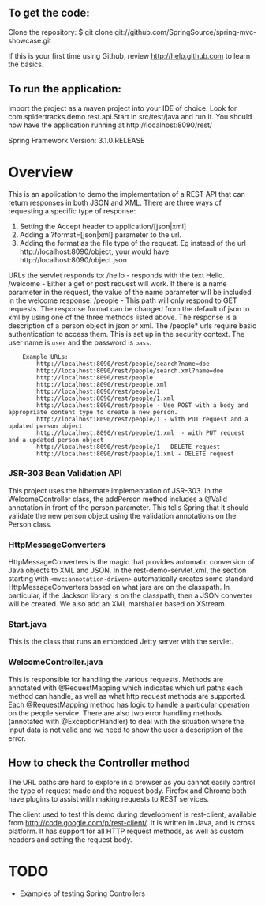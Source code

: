 To get the code:
-------------------
Clone the repository:
$ git clone git://github.com/SpringSource/spring-mvc-showcase.git

If this is your first time using Github, review http://help.github.com to learn the basics.

To run the application:
-------------------
Import the project as a maven project into your IDE of choice. 
Look for com.spidertracks.demo.rest.api.Start in src/test/java and run it. You should now have the application running at http://localhost:8090/rest/


Spring Framework Version: 3.1.0.RELEASE


Overview
========

This is an application to demo the implementation of a REST API that can return responses in both JSON and XML. 
There are three ways of requesting a specific type of response:
1. Setting the Accept header to application/[json|xml]
2. Adding a ?format=[json|xml] parameter to the url.
3. Adding the format as the file type of the request. Eg instead of the url http://localhost:8090/object, your would have http://localhost:8090/object.json

URLs the servlet responds to:
	/hello - responds with the text Hello.
	/welcome - Either a get or post request will work. If there is a name parameter in the request, the value of the name parameter will be 
		included in the welcome response. 
	/people - This path will only respond to GET requests. The response format can be changed from the default of json to xml by using one of the 
	three methods listed above. The response is a description of a person object in json or xml. The /people* urls require basic authentication to access them. This is set up in the security context. The user name is `user` and the password is `pass`.

		Example URLs:
			http://localhost:8090/rest/people/search?name=doe
			http://localhost:8090/rest/people/search.xml?name=doe
			http://localhost:8090/rest/people
			http://localhost:8090/rest/people.xml
			http://localhost:8090/rest/people/1
			http://localhost:8090/rest/people/1.xml
			http://localhost:8090/rest/people - Use POST with a body and appropriate content type to create a new person.
			http://localhost:8090/rest/people/1 - with PUT request and a updated person object
			http://localhost:8090/rest/people/1.xml  - with PUT request and a updated person object
			http://localhost:8090/rest/people/1 - DELETE request
			http://localhost:8090/rest/people/1.xml - DELETE request


### JSR-303 Bean Validation API

This project uses the hibernate implementation of JSR-303. In the WelcomeController class, the addPerson method includes a @Valid annotation in front of the person parameter. This tells Spring that it should validate the new person object using the validation annotations on the Person class. 


### HttpMessageConverters

HttpMessageConverters is the magic that provides automatic conversion of Java objects to XML and JSON. In the rest-demo-servlet.xml, the 
section starting with `<mvc:annotation-driven>` automatically creates some standard HttpMessageConverters based on what jars are on the classpath. In particular, if the 
Jackson library is on the classpath, then a JSON converter will be created. We also add an XML marshaller based on XStream. 


### Start.java

This is the class that runs an embedded Jetty server with the servlet. 

### WelcomeController.java

This is responsible for handling the various requests. Methods are annotated with @RequestMapping which indicates which url paths each method can handle, as well as what http request methods are supported. Each @RequestMapping method has logic to handle a particular operation on the people service. 
There are also two error handling methods (annotated with @ExceptionHandler) to deal with the situation where the input data is not valid and we need to show the user a description of the error.

How to check the Controller method
----------------------------------

The URL paths are hard to explore in a browser as you cannot easily control the type of request made and the request body. Firefox and Chrome both have plugins to assist with making requests to REST services. 

The client used to test this demo during development is rest-client, available from http://code.google.com/p/rest-client/. It is written in Java, and is cross platform. It has support for all HTTP request methods, as well as custom headers and setting the request body.



TODO
====

* Examples of testing Spring Controllers